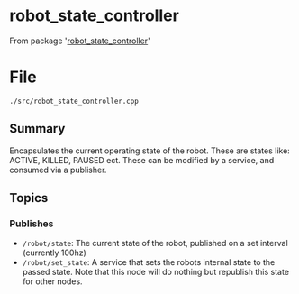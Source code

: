 # robot_state_controller
From package '[robot_state_controller](https://github.com/iscumd/robot_state_controller)'
# File
`./src/robot_state_controller.cpp`

## Summary 
 Encapsulates the current operating state of the robot. These are states like: ACTIVE, KILLED, PAUSED ect. These can be
modified by a service, and consumed via a publisher.

## Topics

### Publishes
- `/robot/state`: The current state of the robot, published on a set interval (currently 100hz)
- `/robot/set_state`: A service that sets the robots internal state to the passed state. Note that this node will do nothing but republish this state for other nodes.

